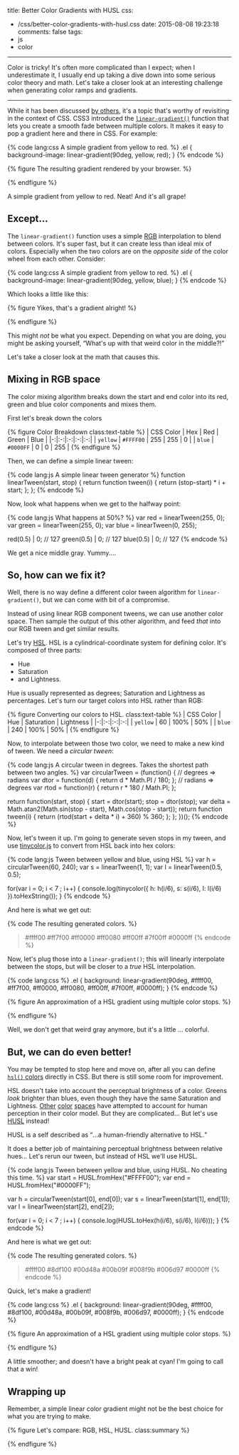 title: Better Color Gradients with HUSL
css:
  - /css/better-color-gradients-with-husl.css
date: 2015-08-08 19:23:18
comments: false
tags:
- js
- color
---


Color is tricky! It's often more complicated than I expect; when I underestimate it, I usually end up taking a dive down into some serious color theory and math. Let's take a closer look at an interesting challenge when generating color ramps and gradients.

<!-- more -->
***

While it has been discussed [by others](http://www.stuartdenman.com/improved-color-blending/), it's a topic that's worthy of revisiting in the context of CSS. CSS3 introduced the [`linear-gradient()`](https://drafts.csswg.org/css-images-3/#linear-gradients) function that lets you create a smooth fade between multiple colors. It makes it easy to pop a gradient here and there in CSS. For example:

{% code lang:css A simple gradient from yellow to red. %}
.el { background-image: linear-gradient(90deg, yellow, red); }
{% endcode %}

{% figure The resulting gradient rendered by your browser. %}
<div class="gradient-example" id="simple-gradient"></div>
{% endfigure %}

A simple gradient from yellow to red. Neat! And it's all <span class="sic">grape!</span>

## Except...

The `linear-gradient()` function uses a simple [RGB](https://en.wikipedia.org/wiki/RGB_color_space) interpolation to blend between colors. It's super fast, but it can create less than ideal mix of colors. Especially when the two colors are on the *opposite side* of the color wheel from each other. Consider:

{% code lang:css A simple gradient from yellow to red. %}
.el { background-image: linear-gradient(90deg, yellow, blue); }
{% endcode %}

Which looks a little like this:

{% figure Yikes, that's a gradient alright! %}
<div class="gradient-example" id="rgb-gradient">
</div>
{% endfigure %}

This might *not* be what you expect. Depending on what you are doing, you might be asking yourself, <q>What's up with that weird color in the middle?!</q>

Let's take a closer look at the math that causes this.

## Mixing in RGB space

The color mixing algorithm breaks down the start and end color into its red, green and blue color components and mixes them.

First let's break down the colors

{% figure Color Breakdown class:text-table %}
| CSS Color | Hex | Red | Green | Blue |
|-:|:-:|:-:|:-:|:-:|
| `yellow` | `#FFFF00` | 255 | 255 | 0 |
| `blue` | `#0000FF` | 0 | 0 | 255 |
{% endfigure %}

Then, we can define a simple linear tween:

{% code lang:js  A simple linear tween generator %}
function linearTween(start, stop) {
  return function tween(i) { return (stop-start) * i + start; };
};
{% endcode %}

Now, look what happens when we get to the halfway point:

{% code lang:js What happens at 50%? %}
var red = linearTween(255, 0);
var green = linearTween(255, 0);
var blue = linearTween(0, 255);

red(0.5)   | 0;  // 127
green(0.5) | 0;  // 127
blue(0.5)  | 0;  // 127
{% endcode %}

We get a nice middle gray. Yummy....

## So, how can we fix it?

Well, there is no way define a different color tween algorithm for `linear-gradient()`, but we can come with bit of a compromise.

Instead of using linear RGB component tweens, we can use another color space. Then sample the output of this other algorithm, and feed *that* into our RGB tween and get similar results.

Let's try [HSL](https://en.wikipedia.org/wiki/HSL_and_HSV). HSL is a cylindrical-coordinate system for defining color. It's composed of three parts:

* Hue
* Saturation
* and Lightness.

Hue is usually represented as degrees; Saturation and Lightness as percentages. Let's turn our target colors into HSL rather than RGB:

{% figure Converting our colors to HSL. class:text-table %}
| CSS Color | Hue | Saturation | Lightness |
|-:|:-:|:-:|:-:|
| `yellow` | 60 | 100% | 50% |
| `blue` | 240 | 100% | 50% |
{% endfigure %}

Now, to interpolate between those two color, we need to make a new kind of tween. We need a *circular tween*:

{% code lang:js A circular tween in degrees. Takes the shortest path between two angles. %}
var circularTween = (function() {
  // degrees => radians
  var dtor = function(d) { return d * Math.PI / 180; };
  // radians => degrees
  var rtod = function(r) { return r * 180 / Math.PI; };

  return function(start, stop) {
    start = dtor(start);
    stop = dtor(stop);
    var delta = Math.atan2(Math.sin(stop - start), Math.cos(stop - start));
    return function tween(i) {
      return (rtod(start + delta * i) + 360) % 360;
    };
  };
})();
{% endcode %}

Now, let's tween it up. I'm going to generate seven stops in my tween, and use [tinycolor.js](http://bgrins.github.io/TinyColor/) to convert from HSL back into hex colors:

{% code lang:js Tween between yellow and blue, using HSL %}
var h = circularTween(60, 240);
var s = linearTween(1, 1);
var l = linearTween(0.5, 0.5);

for(var i = 0; i < 7 ; i++) {
    console.log(tinycolor({
        h: h(i/6),
        s: s(i/6),
        l: l(i/6)
    }).toHexString());
}
{% endcode %}

And here is what we get out:

{% code The resulting generated colors. %}
> #ffff00
> #ff7f00
> #ff0000
> #ff0080
> #ff00ff
> #7f00ff
> #0000ff
{% endcode %}

Now, let's plug those into a `linear-gradient()`; this will linearly interpolate between the stops, but will be closer to a *true* HSL interpolation.

{% code lang:css %}
.el { background: linear-gradient(90deg, #ffff00, #ff7f00, #ff0000, #ff0080, #ff00ff, #7f00ff, #0000ff); }
{% endcode %}

{% figure An approximation of a HSL gradient using multiple color stops. %}
<div class="gradient-example" id="hsl-gradient"></div>
{% endfigure %}

Well, we don't get that weird gray anymore, but it's a little ... colorful.

## But, we can do even better!

You may be tempted to stop here and move on, after all you can define [`hsl()` colors](https://drafts.csswg.org/css-color-3/#hsl-color) directly in CSS. But there is still some room for improvement.

HSL doesn't take into account the perceptual brightness of a color. Greens *look* brighter than blues, even though they have the same Saturation and Lightness. [Other](https://en.wikipedia.org/wiki/Lab_color_space) [color](https://en.wikipedia.org/wiki/CIE_1931_color_space) [spaces](https://en.wikipedia.org/wiki/CIELUV) have attempted to account for human perception in their color model. But they are complicated... But let's use [HUSL](http://www.husl-colors.org/) instead!

HUSL is a self described as <q cite="http://www.husl-colors.org/">...a human-friendly alternative to HSL.</q>

It does a better job of maintaining perceptual brightness between relative hues... Let's rerun our tween, but instead of HSL we'll use HUSL.

{% code lang:js Tween between yellow and blue, using HUSL. No cheating this time. %}
var start = HUSL.fromHex("#FFFF00");
var end = HUSL.fromHex("#0000FF");

var h = circularTween(start[0], end[0]);
var s = linearTween(start[1], end[1]);
var l = linearTween(start[2], end[2]);

for(var i = 0; i < 7 ; i++) {
    console.log(HUSL.toHex(h(i/6), s(i/6), l(i/6)));
}
{% endcode %}

And here is what we get out:

{% code The resulting generated colors. %}
> #ffff00
> #8df100
> #00d48a
> #00b09f
> #008f9b
> #006d97
> #0000ff
{% endcode %}

Quick, let's make a gradient!

{% code lang:css %}
.el { background: linear-gradient(90deg, #ffff00, #8df100, #00d48a, #00b09f, #008f9b, #006d97, #0000ff); }
{% endcode %}

{% figure An approximation of a HSL gradient using multiple color stops. %}
<div class="gradient-example" id="husl-gradient"></div>
{% endfigure %}

A little smoother; and doesn't have a bright peak at cyan! I'm going to call that a win!

## Wrapping up

Remember, a simple linear color gradient might not be the best choice for what you are trying to make.

{% figure Let's compare: RGB, HSL, HUSL. class:summary %}
<div class="gradient-example" id="rgb-gradient"></div>
<div class="gradient-example" id="hsl-gradient"></div>
<div class="gradient-example" id="husl-gradient"></div>
{% endfigure %}

